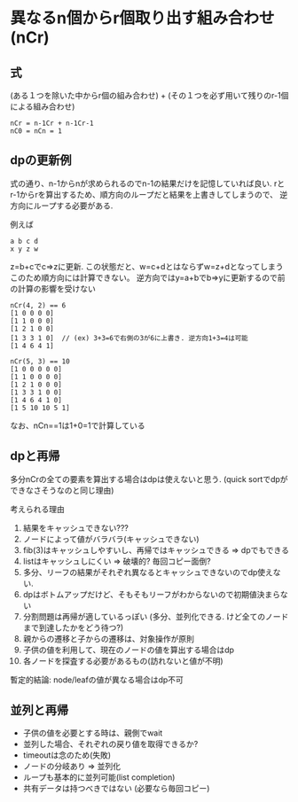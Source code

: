 # 異なるn個からr個取り出す組み合わせ(nCr)

## 式
(ある１つを除いた中からr個の組み合わせ) + (その１つを必ず用いて残りのr-1個による組み合わせ)
```
nCr = n-1Cr + n-1Cr-1
nC0 = nCn = 1
```

## dpの更新例
式の通り、n-1からnが求められるのでn-1の結果だけを記憶していれば良い.
rとr-1からrを算出するため、順方向のループだと結果を上書きしてしまうので、
逆方向にループする必要がある.

例えば
```
a b c d
x y z w
```
z=b+cでc=>zに更新.
この状態だと、w=c+dとはならずw=z+dとなってしまう
このため順方向には計算できない。
逆方向ではy=a+bでb=>yに更新するので前の計算の影響を受けない

```
nCr(4, 2) == 6
[1 0 0 0 0]
[1 1 0 0 0]
[1 2 1 0 0]
[1 3 3 1 0]  // (ex) 3+3=6で右側の3が6に上書き. 逆方向1+3=4は可能
[1 4 6 4 1]
```

```
nCr(5, 3) == 10
[1 0 0 0 0 0]
[1 1 0 0 0 0]
[1 2 1 0 0 0]
[1 3 3 1 0 0]
[1 4 6 4 1 0]
[1 5 10 10 5 1]
```

なお、nCn==1は1+0=1で計算している

## dpと再帰
多分nCrの全ての要素を算出する場合はdpは使えないと思う. (quick sortでdpができなさそうなのと同じ理由)

考えられる理由
1. 結果をキャッシュできない???
2. ノードによって値がバラバラ(キャッシュできない)
3. fib(3)はキャッシュしやすいし、再帰ではキャッシュできる => dpでもできる
4. listはキャッシュしにくい => 破壊的? 毎回コピー面倒?
5. 多分、リーフの結果がそれぞれ異なるとキャッシュできないのでdp使えない.
6. dpはボトムアップだけど、そもそもリーフがわからないので初期値決まらない
7. 分割問題は再帰が適しているっぽい (多分、並列化できる. けど全てのノードまで到達したかをどう待つ?)
8. 親からの遷移と子からの遷移は、対象操作が原則
9. 子供の値を利用して、現在のノードの値を算出する場合はdp
10. 各ノードを探査する必要があるもの(訪れないと値が不明)

暫定的結論: node/leafの値が異なる場合はdp不可

## 並列と再帰
- 子供の値を必要とする時は、親側でwait
- 並列した場合、それぞれの戻り値を取得できるか?
- timeoutは念のため(失敗)
- ノードの分岐あり => 並列化
- ループも基本的に並列可能(list completion)
- 共有データは持つべきではない (必要なら毎回コピー)

